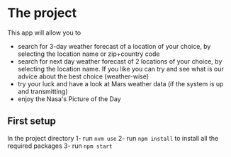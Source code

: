 # The project

This app will allow you to

- search for 3-day weather forecast of a location of your choice, by selecting the location name or zip+country code
- search for next day weather forecast of 2 locations of your choice, by selecting the location name. If you like you can try and see what is our advice about the best choice (weather-wise)
- try your luck and have a look at Mars weather data (if the system is up and transmitting)
- enjoy the Nasa's Picture of the Day

## First setup

In the project directory
1- run `nvm use`
2- run `npm install` to install all the required packages
3- run `npm start`
